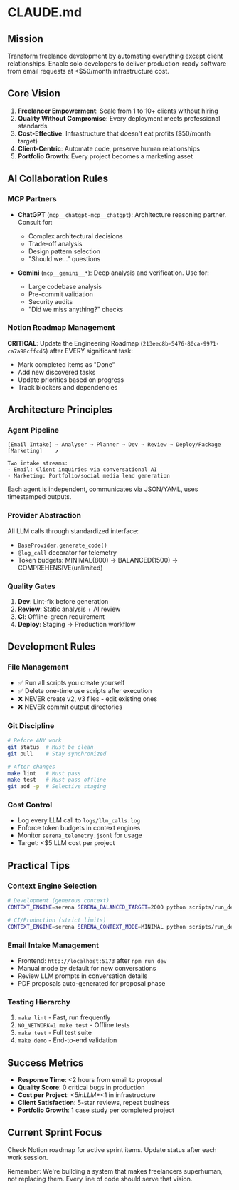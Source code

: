 # CLAUDE.md

## Mission
Transform freelance development by automating everything except client relationships. Enable solo developers to deliver production-ready software from email requests at <$50/month infrastructure cost.

## Core Vision
1. **Freelancer Empowerment**: Scale from 1 to 10+ clients without hiring
2. **Quality Without Compromise**: Every deployment meets professional standards
3. **Cost-Effective**: Infrastructure that doesn't eat profits ($50/month target)
4. **Client-Centric**: Automate code, preserve human relationships
5. **Portfolio Growth**: Every project becomes a marketing asset

## AI Collaboration Rules

### MCP Partners
- **ChatGPT** (`mcp__chatgpt-mcp__chatgpt`): Architecture reasoning partner. Consult for:
  - Complex architectural decisions
  - Trade-off analysis
  - Design pattern selection
  - "Should we..." questions
  
- **Gemini** (`mcp__gemini__*`): Deep analysis and verification. Use for:
  - Large codebase analysis
  - Pre-commit validation
  - Security audits
  - "Did we miss anything?" checks

### Notion Roadmap Management
**CRITICAL**: Update the Engineering Roadmap (`213eec8b-5476-80ca-9971-ca7a98cffcd5`) after EVERY significant task:
- Mark completed items as "Done"
- Add new discovered tasks
- Update priorities based on progress
- Track blockers and dependencies

## Architecture Principles

### Agent Pipeline
```
[Email Intake] → Analyser → Planner → Dev → Review → Deploy/Package
[Marketing]    ↗

Two intake streams:
- Email: Client inquiries via conversational AI
- Marketing: Portfolio/social media lead generation
```
Each agent is independent, communicates via JSON/YAML, uses timestamped outputs.

### Provider Abstraction
All LLM calls through standardized interface:
- `BaseProvider.generate_code()`
- `@log_call` decorator for telemetry
- Token budgets: MINIMAL(800) → BALANCED(1500) → COMPREHENSIVE(unlimited)

### Quality Gates
1. **Dev**: Lint-fix before generation
2. **Review**: Static analysis + AI review
3. **CI**: Offline-green requirement
4. **Deploy**: Staging → Production workflow

## Development Rules

### File Management
- ✅ Run all scripts you create yourself
- ✅ Delete one-time use scripts after execution
- ❌ NEVER create v2, v3 files - edit existing ones
- ❌ NEVER commit output directories

### Git Discipline
```bash
# Before ANY work
git status  # Must be clean
git pull    # Stay synchronized

# After changes
make lint   # Must pass
make test   # Must pass offline
git add -p  # Selective staging
```

### Cost Control
- Log every LLM call to `logs/llm_calls.log`
- Enforce token budgets in context engines
- Monitor `serena_telemetry.jsonl` for usage
- Target: <$5 LLM cost per project

## Practical Tips

### Context Engine Selection
```bash
# Development (generous context)
CONTEXT_ENGINE=serena SERENA_BALANCED_TARGET=2000 python scripts/run_dev_agent.py

# CI/Production (strict limits)
CONTEXT_ENGINE=serena SERENA_CONTEXT_MODE=MINIMAL python scripts/run_dev_agent.py
```

### Email Intake Management
- Frontend: `http://localhost:5173` after `npm run dev`
- Manual mode by default for new conversations
- Review LLM prompts in conversation details
- PDF proposals auto-generated for proposal phase

### Testing Hierarchy
1. `make lint` - Fast, run frequently
2. `NO_NETWORK=1 make test` - Offline tests
3. `make test` - Full test suite
4. `make demo` - End-to-end validation

## Success Metrics
- **Response Time**: <2 hours from email to proposal
- **Quality Score**: 0 critical bugs in production
- **Cost per Project**: <$5 in LLM + <$1 in infrastructure
- **Client Satisfaction**: 5-star reviews, repeat business
- **Portfolio Growth**: 1 case study per completed project

## Current Sprint Focus
Check Notion roadmap for active sprint items. Update status after each work session.

Remember: We're building a system that makes freelancers superhuman, not replacing them. Every line of code should serve that vision.